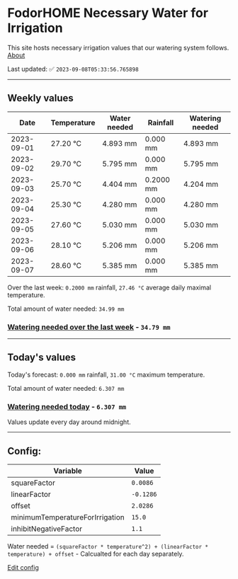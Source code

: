 # FodorHOME Necessary Water for Irrigation

This site hosts necessary irrigation values that our watering system follows. [About](https://github.com/redyau/irrigation)

Last updated: ✅ `2023-09-08T05:33:56.765898`

---

## Weekly values

| Date | Temperature | Water needed | Rainfall | Watering needed |
|-----|-----|-----|-----|-----|
| 2023-09-01 | 27.20 °C | 4.893 mm | 0.000 mm | 4.893 mm |
| 2023-09-02 | 29.70 °C | 5.795 mm | 0.000 mm | 5.795 mm |
| 2023-09-03 | 25.70 °C | 4.404 mm | 0.2000 mm | 4.204 mm |
| 2023-09-04 | 25.30 °C | 4.280 mm | 0.000 mm | 4.280 mm |
| 2023-09-05 | 27.60 °C | 5.030 mm | 0.000 mm | 5.030 mm |
| 2023-09-06 | 28.10 °C | 5.206 mm | 0.000 mm | 5.206 mm |
| 2023-09-07 | 28.60 °C | 5.385 mm | 0.000 mm | 5.385 mm |


Over the last week: `0.2000 mm` rainfall, `27.46 °C` average daily maximal temperature.

Total amount of water needed: `34.99 mm`

### [Watering needed over the last week](lastweek.txt) - `34.79 mm`

---

## Today's values

Today's forecast: `0.000 mm` rainfall, `31.00 °C` maximum temperature.

Total amount of water needed: `6.307 mm`

### [Watering needed today](today.txt) - `6.307 mm`

Values update every day around midnight.

---

## Config:

| Variable | Value |
|-----|-----|
| squareFactor | `0.0086` |
| linearFactor | `-0.1286` |
| offset | `2.0286` |
| minimumTemperatureForIrrigation | `15.0` |
| inhibitNegativeFactor | `1.1` |

Water needed = `(squareFactor * temperature^2) + (linearFactor * temperature) + offset` - Calcualted for each day separately.

[Edit config](https://github.com/RedyAu/irrigation/edit/main/config.json)
